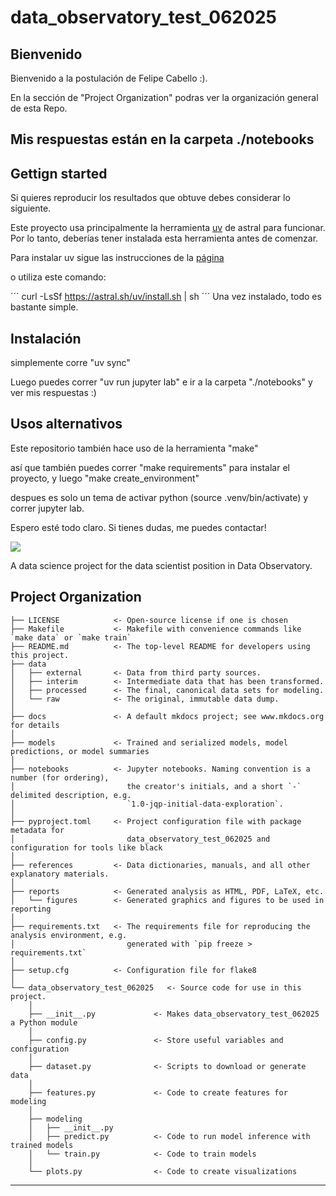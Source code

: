 # data_observatory_test_062025

## Bienvenido

Bienvenido a la postulación de Felipe Cabello :).

En la sección de "Project Organization" podras ver la organización general de esta Repo.

## __Mis respuestas están en la carpeta ./notebooks__

## Gettign started

Si quieres reproducir los resultados que obtuve debes considerar lo siguiente.

Este proyecto usa principalmente la herramienta [uv](https://docs.astral.sh/uv/getting-started/installation/) de astral para funcionar. Por lo tanto, deberías tener instalada esta herramienta antes de comenzar.

Para instalar uv sigue las instrucciones de la [página](https://docs.astral.sh/uv/getting-started/installation/)

o utiliza este comando:

´´´
curl -LsSf https://astral.sh/uv/install.sh | sh
´´´ 
Una vez instalado, todo es bastante simple.

## Instalación

simplemente corre "uv sync"

Luego puedes correr "uv run jupyter lab" e ir a la carpeta "./notebooks" y ver mis respuestas :)


## Usos alternativos

Este repositorio también hace uso de la herramienta "make"

así que también puedes correr "make requirements" para instalar el proyecto, y luego "make create_environment"

despues es solo un tema de activar python (source .venv/bin/activate) y correr jupyter lab.

Espero esté todo claro. Si tienes dudas, me puedes contactar!




<a target="_blank" href="https://cookiecutter-data-science.drivendata.org/">
    <img src="https://img.shields.io/badge/CCDS-Project%20template-328F97?logo=cookiecutter" />
</a>

A data science project for the data scientist position in Data Observatory.






## Project Organization

```
├── LICENSE            <- Open-source license if one is chosen
├── Makefile           <- Makefile with convenience commands like `make data` or `make train`
├── README.md          <- The top-level README for developers using this project.
├── data
│   ├── external       <- Data from third party sources.
│   ├── interim        <- Intermediate data that has been transformed.
│   ├── processed      <- The final, canonical data sets for modeling.
│   └── raw            <- The original, immutable data dump.
│
├── docs               <- A default mkdocs project; see www.mkdocs.org for details
│
├── models             <- Trained and serialized models, model predictions, or model summaries
│
├── notebooks          <- Jupyter notebooks. Naming convention is a number (for ordering),
│                         the creator's initials, and a short `-` delimited description, e.g.
│                         `1.0-jqp-initial-data-exploration`.
│
├── pyproject.toml     <- Project configuration file with package metadata for 
│                         data_observatory_test_062025 and configuration for tools like black
│
├── references         <- Data dictionaries, manuals, and all other explanatory materials.
│
├── reports            <- Generated analysis as HTML, PDF, LaTeX, etc.
│   └── figures        <- Generated graphics and figures to be used in reporting
│
├── requirements.txt   <- The requirements file for reproducing the analysis environment, e.g.
│                         generated with `pip freeze > requirements.txt`
│
├── setup.cfg          <- Configuration file for flake8
│
└── data_observatory_test_062025   <- Source code for use in this project.
    │
    ├── __init__.py             <- Makes data_observatory_test_062025 a Python module
    │
    ├── config.py               <- Store useful variables and configuration
    │
    ├── dataset.py              <- Scripts to download or generate data
    │
    ├── features.py             <- Code to create features for modeling
    │
    ├── modeling                
    │   ├── __init__.py 
    │   ├── predict.py          <- Code to run model inference with trained models          
    │   └── train.py            <- Code to train models
    │
    └── plots.py                <- Code to create visualizations
```

--------

